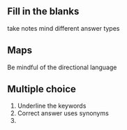 
## Fill in the blanks 
take notes 
mind different answer types 
## Maps 

Be mindful of the directional language 

## Multiple choice 

1. Underline  the keywords
2. Correct answer uses synonyms 
3.  
